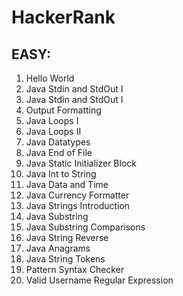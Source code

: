 # HackerRank
## EASY:
1. Hello World
2. Java Stdin and StdOut I
3. Java Stdin and StdOut I
4. Output Formatting
5. Java Loops I
6. Java Loops II
7. Java Datatypes
8. Java End of File
9. Java Static Initializer Block
10. Java Int to String
11. Java Data and Time
12. Java Currency Formatter
13. Java Strings Introduction
14. Java Substring
15. Java Substring Comparisons
16. Java String Reverse
17. Java Anagrams
18. Java String Tokens
19. Pattern Syntax Checker
20. Valid Username Regular Expression
